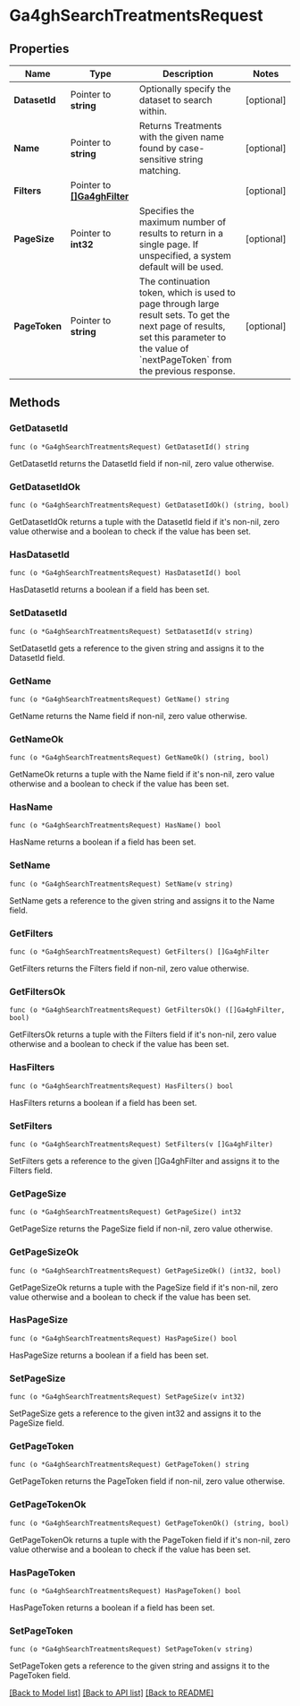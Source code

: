 # Ga4ghSearchTreatmentsRequest

## Properties

Name | Type | Description | Notes
------------ | ------------- | ------------- | -------------
**DatasetId** | Pointer to **string** | Optionally specify the dataset to search within. | [optional] 
**Name** | Pointer to **string** | Returns Treatments with the given name found by case-sensitive string matching. | [optional] 
**Filters** | Pointer to [**[]Ga4ghFilter**](ga4ghFilter.md) |  | [optional] 
**PageSize** | Pointer to **int32** | Specifies the maximum number of results to return in a single page. If unspecified, a system default will be used. | [optional] 
**PageToken** | Pointer to **string** | The continuation token, which is used to page through large result sets. To get the next page of results, set this parameter to the value of &#x60;nextPageToken&#x60; from the previous response. | [optional] 

## Methods

### GetDatasetId

`func (o *Ga4ghSearchTreatmentsRequest) GetDatasetId() string`

GetDatasetId returns the DatasetId field if non-nil, zero value otherwise.

### GetDatasetIdOk

`func (o *Ga4ghSearchTreatmentsRequest) GetDatasetIdOk() (string, bool)`

GetDatasetIdOk returns a tuple with the DatasetId field if it's non-nil, zero value otherwise
and a boolean to check if the value has been set.

### HasDatasetId

`func (o *Ga4ghSearchTreatmentsRequest) HasDatasetId() bool`

HasDatasetId returns a boolean if a field has been set.

### SetDatasetId

`func (o *Ga4ghSearchTreatmentsRequest) SetDatasetId(v string)`

SetDatasetId gets a reference to the given string and assigns it to the DatasetId field.

### GetName

`func (o *Ga4ghSearchTreatmentsRequest) GetName() string`

GetName returns the Name field if non-nil, zero value otherwise.

### GetNameOk

`func (o *Ga4ghSearchTreatmentsRequest) GetNameOk() (string, bool)`

GetNameOk returns a tuple with the Name field if it's non-nil, zero value otherwise
and a boolean to check if the value has been set.

### HasName

`func (o *Ga4ghSearchTreatmentsRequest) HasName() bool`

HasName returns a boolean if a field has been set.

### SetName

`func (o *Ga4ghSearchTreatmentsRequest) SetName(v string)`

SetName gets a reference to the given string and assigns it to the Name field.

### GetFilters

`func (o *Ga4ghSearchTreatmentsRequest) GetFilters() []Ga4ghFilter`

GetFilters returns the Filters field if non-nil, zero value otherwise.

### GetFiltersOk

`func (o *Ga4ghSearchTreatmentsRequest) GetFiltersOk() ([]Ga4ghFilter, bool)`

GetFiltersOk returns a tuple with the Filters field if it's non-nil, zero value otherwise
and a boolean to check if the value has been set.

### HasFilters

`func (o *Ga4ghSearchTreatmentsRequest) HasFilters() bool`

HasFilters returns a boolean if a field has been set.

### SetFilters

`func (o *Ga4ghSearchTreatmentsRequest) SetFilters(v []Ga4ghFilter)`

SetFilters gets a reference to the given []Ga4ghFilter and assigns it to the Filters field.

### GetPageSize

`func (o *Ga4ghSearchTreatmentsRequest) GetPageSize() int32`

GetPageSize returns the PageSize field if non-nil, zero value otherwise.

### GetPageSizeOk

`func (o *Ga4ghSearchTreatmentsRequest) GetPageSizeOk() (int32, bool)`

GetPageSizeOk returns a tuple with the PageSize field if it's non-nil, zero value otherwise
and a boolean to check if the value has been set.

### HasPageSize

`func (o *Ga4ghSearchTreatmentsRequest) HasPageSize() bool`

HasPageSize returns a boolean if a field has been set.

### SetPageSize

`func (o *Ga4ghSearchTreatmentsRequest) SetPageSize(v int32)`

SetPageSize gets a reference to the given int32 and assigns it to the PageSize field.

### GetPageToken

`func (o *Ga4ghSearchTreatmentsRequest) GetPageToken() string`

GetPageToken returns the PageToken field if non-nil, zero value otherwise.

### GetPageTokenOk

`func (o *Ga4ghSearchTreatmentsRequest) GetPageTokenOk() (string, bool)`

GetPageTokenOk returns a tuple with the PageToken field if it's non-nil, zero value otherwise
and a boolean to check if the value has been set.

### HasPageToken

`func (o *Ga4ghSearchTreatmentsRequest) HasPageToken() bool`

HasPageToken returns a boolean if a field has been set.

### SetPageToken

`func (o *Ga4ghSearchTreatmentsRequest) SetPageToken(v string)`

SetPageToken gets a reference to the given string and assigns it to the PageToken field.


[[Back to Model list]](../README.md#documentation-for-models) [[Back to API list]](../README.md#documentation-for-api-endpoints) [[Back to README]](../README.md)


